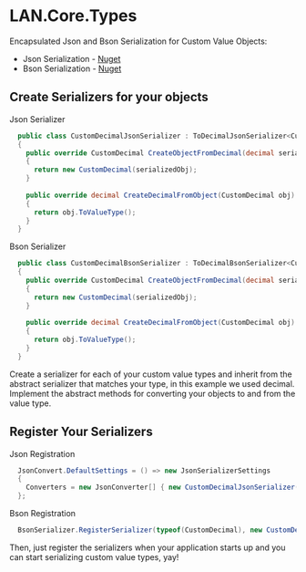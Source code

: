LAN.Core.Types
===

Encapsulated Json and Bson Serialization for Custom Value Objects:
* Json Serialization - [Nuget](https://www.nuget.org/packages/LAN.Core.Types.JsonSerialization/)
* Bson Serialization - [Nuget](https://www.nuget.org/packages/LAN.Core.Types.BsonSerialization/)

Create Serializers for your objects
---
Json Serializer
```c#
  public class CustomDecimalJsonSerializer : ToDecimalJsonSerializer<CustomDecimal>
  {
    public override CustomDecimal CreateObjectFromDecimal(decimal serializedObj)
    {
      return new CustomDecimal(serializedObj);
    }
    
    public override decimal CreateDecimalFromObject(CustomDecimal obj)
    {
      return obj.ToValueType();
    }
  }
```

Bson Serializer
```c#
  public class CustomDecimalBsonSerializer : ToDecimalBsonSerializer<CustomDecimal>
  {
    public override CustomDecimal CreateObjectFromDecimal(decimal serializedObj)
    {
      return new CustomDecimal(serializedObj);
    }
    
    public override decimal CreateDecimalFromObject(CustomDecimal obj)
    {
      return obj.ToValueType();
    }
  }
```
Create a serializer for each of your custom value types and inherit from the abstract serializer that matches your type, in this example we used decimal.  Implement the abstract methods for converting your objects to and from the value type.

Register Your Serializers
---
Json Registration
```c#
  JsonConvert.DefaultSettings = () => new JsonSerializerSettings
  {
    Converters = new JsonConverter[] { new CustomDecimalJsonSerializer() }
  };
```

Bson Registration
```c#
  BsonSerializer.RegisterSerializer(typeof(CustomDecimal), new CustomDecimalBsonSerializer());  
```
Then, just register the serializers when your application starts up and you can start serializing custom value types, yay!
